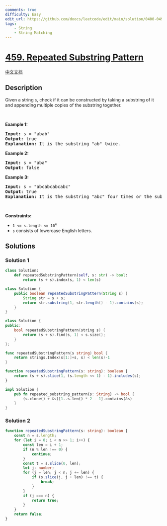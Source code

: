 ```yaml
---
comments: true
difficulty: Easy
edit_url: https://github.com/doocs/leetcode/edit/main/solution/0400-0499/0459.Repeated%20Substring%20Pattern/README_EN.md
tags:
    - String
    - String Matching
---
```


# [459. Repeated Substring Pattern](https://leetcode.com/problems/repeated-substring-pattern)

[中文文档](/solution/0400-0499/0459.Repeated%20Substring%20Pattern/README.md)

## Description

<p>Given a string <code>s</code>, check if it can be constructed by taking a substring of it and appending multiple copies of the substring together.</p>

<p>&nbsp;</p>
<p><strong class="example">Example 1:</strong></p>

<pre>
<strong>Input:</strong> s = &quot;abab&quot;
<strong>Output:</strong> true
<strong>Explanation:</strong> It is the substring &quot;ab&quot; twice.
</pre>

<p><strong class="example">Example 2:</strong></p>

<pre>
<strong>Input:</strong> s = &quot;aba&quot;
<strong>Output:</strong> false
</pre>

<p><strong class="example">Example 3:</strong></p>

<pre>
<strong>Input:</strong> s = &quot;abcabcabcabc&quot;
<strong>Output:</strong> true
<strong>Explanation:</strong> It is the substring &quot;abc&quot; four times or the substring &quot;abcabc&quot; twice.
</pre>

<p>&nbsp;</p>
<p><strong>Constraints:</strong></p>

<ul>
	<li><code>1 &lt;= s.length &lt;= 10<sup>4</sup></code></li>
	<li><code>s</code> consists of lowercase English letters.</li>
</ul>

## Solutions

### Solution 1

<!-- tabs:start -->

```python
class Solution:
    def repeatedSubstringPattern(self, s: str) -> bool:
        return (s + s).index(s, 1) < len(s)
```

```java
class Solution {
    public boolean repeatedSubstringPattern(String s) {
        String str = s + s;
        return str.substring(1, str.length() - 1).contains(s);
    }
}
```

```cpp
class Solution {
public:
    bool repeatedSubstringPattern(string s) {
        return (s + s).find(s, 1) < s.size();
    }
};
```

```go
func repeatedSubstringPattern(s string) bool {
	return strings.Index(s[1:]+s, s) < len(s)-1
}
```

```ts
function repeatedSubstringPattern(s: string): boolean {
    return (s + s).slice(1, (s.length << 1) - 1).includes(s);
}
```

```rust
impl Solution {
    pub fn repeated_substring_pattern(s: String) -> bool {
        (s.clone() + &s)[1..s.len() * 2 - 1].contains(&s)
    }
}
```

<!-- tabs:end -->

### Solution 2

<!-- tabs:start -->

```ts
function repeatedSubstringPattern(s: string): boolean {
    const n = s.length;
    for (let i = 0; i < n >> 1; i++) {
        const len = i + 1;
        if (n % len !== 0) {
            continue;
        }
        const t = s.slice(0, len);
        let j: number;
        for (j = len; j < n; j += len) {
            if (s.slice(j, j + len) !== t) {
                break;
            }
        }
        if (j === n) {
            return true;
        }
    }
    return false;
}
```

<!-- tabs:end -->

<!-- end -->
